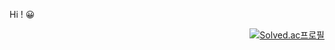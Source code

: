 Hi ! 😀
<dr>
<dr>
<dr>

<dir><dir align="right">

[![Solved.ac프로필](http://mazassumnida.wtf/api/v2/generate_badge?boj=odyssey)](https://solved.ac/odyssey)
</dir>
